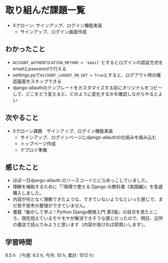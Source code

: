 # 取り組んだ課題一覧
- Xクローン: サインアップ、ログイン機能実装
    - サインアップ、ログイン画面作成

## わかったこと
- `ACCOUNT_AUTHENTICATION_METHOD = 'email'`とするとログインの認証方式をemailとpasswordで行える    
- settings.pyで`ACCOUNT_LOGOUT_ON_GET = True`とすると、ログアウト時の確認画面をスキップできる
- django-allauthのテンプレートをカスタマイズする前にオリジナルをコピーして、どこをどう変えると、どのように変化するかを確認しながらやるとよい

## 次やること
- Xクローン課題　サインアップ、ログイン機能実装
    - サインアップ、ログインページにdjango-allauthの仕組みを組み込む    
    - トップページ作成
    - デプロイ準備  

## 感じたこと
- ほぼ一日django-allauth のソースコードとにらめっこしていました。
- 理解を補助するために「『現場で使える Django の教科書《実践編》』を急遽購入しました。
- 内容が何となく理解できたような、できていないようなといった感じで、まだ若干思考の整理ができていません。
- 書籍『動かして学ぶ！Python Django開発入門 第3版』の目次を見たところ、現在抱えているモヤモヤが解消できそうな感じだったので、明日、近所の書店で読んでみようと思います（内容が良ければ即買いします）。

## 学習時間
6.5 h （今週: 6.5 h, 今月: 10 h, 累計: 1512 h）